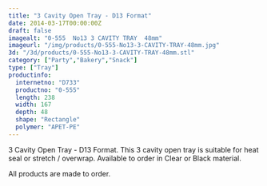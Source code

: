 ```yaml
---
title: "3 Cavity Open Tray - D13 Format"
date: 2014-03-17T00:00:00Z
draft: false
imagealt: "0-555  No13 3 CAVITY TRAY  48mm"
imageurl: "/img/products/0-555-No13-3-CAVITY-TRAY-48mm.jpg"
3d: "/3d/products/0-555-No13-3-CAVITY-TRAY-48mm.stl"
category: ["Party","Bakery","Snack"]
type: ["Tray"]
productinfo:
  internetno: "D733"
  productno: "0-555"
  length: 238
  width: 167
  depth: 48
  shape: "Rectangle"
  polymer: "APET-PE"
---
```

3 Cavity Open Tray - D13 Format. This 3 cavity open tray is suitable for heat seal or stretch / overwrap. Available to order in Clear or Black material.

All products are made to order.